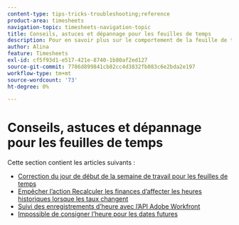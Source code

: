 ```yaml
---
content-type: tips-tricks-troubleshooting;reference
product-area: timesheets
navigation-topic: timesheets-navigation-topic
title: Conseils, astuces et dépannage pour les feuilles de temps
description: Pour en savoir plus sur le comportement de la feuille de temps courante ou sur la manière de résoudre les problèmes potentiels liés aux feuilles de temps, consultez les articles suivants.
author: Alina
feature: Timesheets
exl-id: cf5f93d1-e517-421e-8740-1b80af2ed127
source-git-commit: 7786d899841cb82cc4d3832fb083c6e2bda2e197
workflow-type: tm+mt
source-wordcount: '73'
ht-degree: 0%

---
```


# Conseils, astuces et dépannage pour les feuilles de temps

Cette section contient les articles suivants :

* [Correction du jour de début de la semaine de travail pour les feuilles de temps](../../timesheets/tips-tricks-and-troubleshooting/correct-start-day-of-work-week.md)
* [Empêcher l’action Recalculer les finances d’affecter les heures historiques lorsque les taux changent](../../timesheets/tips-tricks-and-troubleshooting/prevent-recalculate-finance-action.md)
* [Suivi des enregistrements d’heure avec l’API Adobe Workfront](../../timesheets/tips-tricks-and-troubleshooting/track-hour-records-with-wfapi.md)
* [Impossible de consigner l’heure pour les dates futures](../../timesheets/tips-tricks-and-troubleshooting/unable-to-log-time-future-dates.md)
